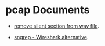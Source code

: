 # pcap Documents


* [remove silent section from wav file](https://github.com/raspberry-pi-maker/VoIP-related-codes/tree/main/Tools/remove%20silent%20section%20from%20wav%20file). 

* [sngrep - Wireshark alternative](https://github.com/raspberry-pi-maker/VoIP-related-codes/tree/main/Tools/sngrep%20-%20Wireshark%20alternative). 




